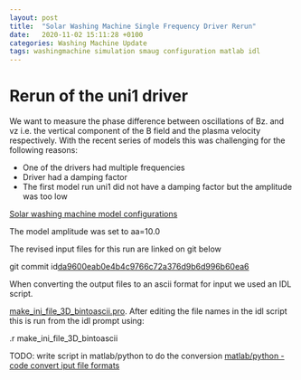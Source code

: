 ```yaml
---
layout: post
title:  "Solar Washing Machine Single Frequency Driver Rerun"
date:   2020-11-02 15:11:28 +0100
categories: Washing Machine Update
tags: washingmachine simulation smaug configuration matlab idl
---
```



# Rerun of the uni1 driver

We want to measure the phase difference between oscillations of Bz. and vz i.e. the vertical component of the B field and the plasma velocity respectively.
With the recent series of models this was challenging  for the following reasons:

* One of the drivers had multiple frequencies
* Driver had a damping factor
* The first model run uni1 did not have a damping factor but the amplitude was too low

[Solar washing machine model configurations](http://mikeg64.github.io/washing/machine/update/2020/10/03/model-washmc.html)


The model amplitude was set to aa=10.0

The revised input files for this run are linked on git below

git commit id[da9600eab0e4b4c9766c72a376d9b6d996b60ea6](https://github.com/mikeg64/smaug_wash/commit/da9600eab0e4b4c9766c72a376d9b6d996b60ea6)

When converting the output files to an ascii format for input we used an IDL script.

 
[make_ini_file_3D_bintoascii.pro](https://github.com/mikeg64/smaug_wash/blob/master/Idl/make_ini_file_3D_bintoascii.pro).
After editing the file names in the idl script this is run from the idl prompt using:

.r make_ini_file_3D_bintoascii

TODO: write script in matlab/python to do the conversion [matlab/python - code convert iput file formats](https://trello.com/c/GVPcXs0A/21-matlab-python-code-convert-iput-file-formats)




